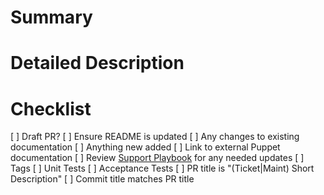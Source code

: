 # Summary

# Detailed Description

<!--
As you complete items on the checklist, squash and push the new commits and
check the boxes below. The expectation is that a PR will go up early, before the
work is done and new commits will be squashed and pushed and boxes will get
checked as work continues.
-->

# Checklist

[ ] Draft PR?
[ ] Ensure README is updated
  [ ] Any changes to existing documentation
  [ ] Anything new added
  [ ] Link to external Puppet documentation
  [ ] Review [Support Playbook](https://confluence.puppetlabs.com/display/SUP/Splunk+HEC+Module+Support+Playbook) for any needed updates
[ ] Tags
[ ] Unit Tests
[ ] Acceptance Tests
[ ] PR title is "(Ticket|Maint) Short Description"
[ ] Commit title matches PR title
